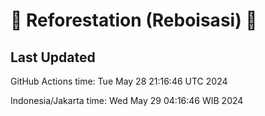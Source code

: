 
# 🌳 Reforestation (Reboisasi) 🌲

## Last Updated

GitHub Actions time: Tue May 28 21:16:46 UTC 2024

Indonesia/Jakarta time: Wed May 29 04:16:46 WIB 2024
